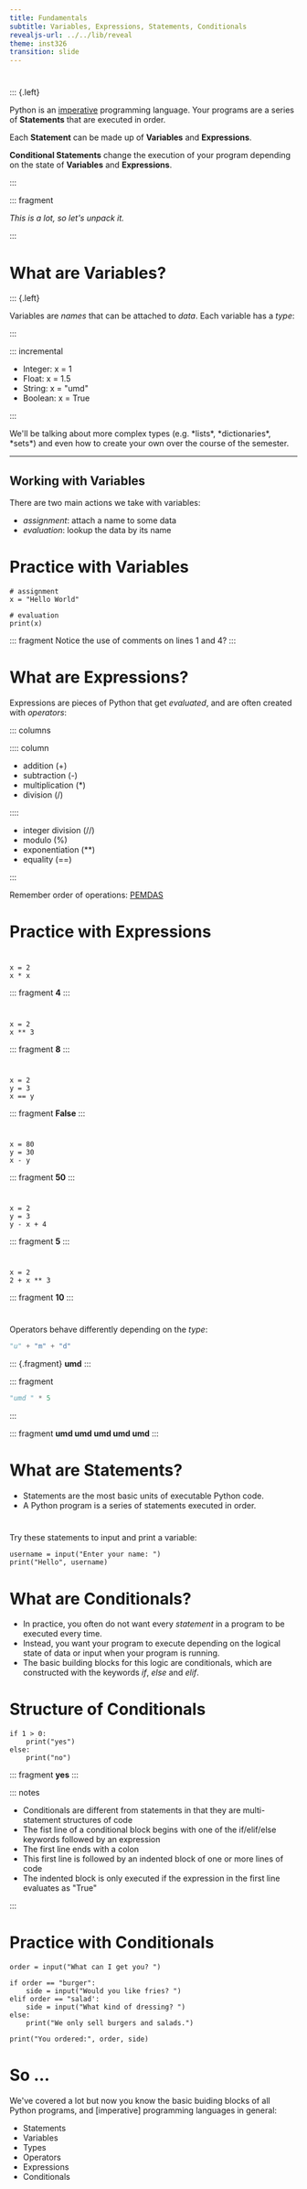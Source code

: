```yaml
---
title: Fundamentals
subtitle: Variables, Expressions, Statements, Conditionals
revealjs-url: ../../lib/reveal
theme: inst326
transition: slide
---
```

#

::: {.left}

Python is an [imperative] programming language. Your programs are a series
of **Statements** that are executed in order.

Each **Statement** can be made up of
**Variables** and **Expressions**.

**Conditional Statements** change the execution
of your program depending on the state of **Variables** and **Expressions**.

:::

::: fragment

*This is a lot, so let's unpack it.*

:::

# What are Variables?

::: {.left}

Variables are *names* that can be attached to *data*. Each variable has a *type*:

:::

::: incremental

* Integer: x = 1
* Float: x = 1.5
* String: x = "umd"
* Boolean: x = True

:::

<p class="left fragment">
We'll be talking about more complex types (e.g. *lists*, *dictionaries*, *sets*) and even how to create your own over the course of the semester.
</p>

---
## Working with Variables

There are two main actions we take with variables:

* *assignment*: attach a name to some data
* *evaluation*: lookup the data by its name

# Practice with Variables

~~~~ {.python .numberLines}
# assignment
x = "Hello World"

# evaluation
print(x)
~~~~

::: fragment
Notice the use of comments on lines 1 and 4?
:::

# What are Expressions?

Expressions are pieces of Python that get *evaluated*, and are often
created with *operators*:

::: columns

:::: column

- addition (+)
- subtraction (-)
- multiplication (\*)
- division (/)

::::

- integer division (//)
- modulo (%)
- exponentiation (**)
- equality (==)

:::

Remember order of operations: [PEMDAS](https://www.mathsisfun.com/operation-order-pemdas.html)

# Practice with Expressions

#

~~~ {.python .numberLines}
x = 2
x * x
~~~

::: fragment
**4**
:::

#

~~~ {.python .numberLines}
x = 2
x ** 3
~~~

::: fragment
**8**
:::

#

~~~ {.python .numberLines}
x = 2
y = 3
x == y
~~~

::: fragment
**False**
:::

#

~~~ {.python .numberLines}
x = 80
y = 30
x - y
~~~

::: fragment
**50**
:::

#

~~~ {.python .numberLines}
x = 2
y = 3
y - x + 4
~~~

::: fragment
**5**
:::

#

~~~ {.python .numberLines}
x = 2
2 + x ** 3
~~~

::: fragment
**10**
:::

#

Operators behave differently depending on the *type*:

``` python
"u" + "m" + "d"
```

::: {.fragment}
**umd**
:::

::: fragment
```python
"umd " * 5
```
:::

::: fragment
**umd umd umd umd umd**
:::

# What are Statements?

* Statements are the most basic units of executable Python code.
* A Python program is a series of statements executed in order.

#

Try these statements to input and print a variable:

~~~~ {.python .numberLines}
username = input("Enter your name: ")
print("Hello", username)
~~~~

# What are Conditionals?

* In practice, you often do not want every *statement* in a program to be executed every time.
* Instead, you want your program to execute depending on the logical state of data or input when your program is running.
* The basic building blocks for this logic are conditionals, which are constructed with the keywords *if*, *else* and *elif*.

# Structure of Conditionals

``` {.python .numberLines}
if 1 > 0:
    print("yes")
else:
    print("no")
```

::: fragment
**yes**
:::

::: notes
* Conditionals are different from statements in that they are multi-statement structures of code
* The fist line of a conditional block begins with one of the if/elif/else keywords followed by an expression
* The first line ends with a colon
* This first line is followed by an indented block of one or more lines of code
* The indented block is only executed if the expression in the first line evaluates as "True"

:::


# Practice with Conditionals

~~~~ {.python .numberLines}
order = input("What can I get you? ")

if order == "burger":
    side = input("Would you like fries? ")
elif order == "salad':
    side = input("What kind of dressing? ")
else:
    print("We only sell burgers and salads.")

print("You ordered:", order, side)

~~~~

# So ...

<p class="left">
We've covered a lot but now you know the basic buiding blocks of all Python
programs, and [imperative] programming languages in general:
</p>

* Statements
* Variables
* Types
* Operators
* Expressions
* Conditionals

[imperative]: https://en.wikipedia.org/wiki/Imperative_programming
